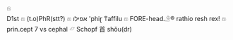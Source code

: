 𓁶  
D1st 𓁶 (t.o)PhR(stt?) 𓁶 אפילו 'phiɽ 𐀣affilu 𓁶 FORE-head𓄂® rathio resh rex! 𓁶 prin.cept 7 vs cephal 𓃿 Schopf 首 shǒu(dr)  